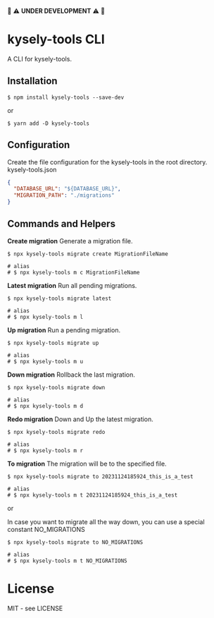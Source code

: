 :construction: ⚠️ **UNDER DEVELOPMENT** ⚠️ :construction:

# kysely-tools CLI

A CLI for kysely-tools.

## Installation

```shell
$ npm install kysely-tools --save-dev
```

or

```shell
$ yarn add -D kysely-tools
```

## Configuration

Create the file configuration for the kysely-tools in the root directory.
kysely-tools.json

```json
{
  "DATABASE_URL": "${DATABASE_URL}",
  "MIGRATION_PATH": "./migrations"
}
```

## Commands and Helpers

**Create migration**
Generate a migration file.

```shell
$ npx kysely-tools migrate create MigrationFileName

# alias
# $ npx kysely-tools m c MigrationFileName
```

**Latest migration**
Run all pending migrations.

```shell
$ npx kysely-tools migrate latest

# alias
# $ npx kysely-tools m l
```

**Up migration**
Run a pending migration.

```shell
$ npx kysely-tools migrate up

# alias
# $ npx kysely-tools m u
```

**Down migration**
Rollback the last migration.

```shell
$ npx kysely-tools migrate down

# alias
# $ npx kysely-tools m d
```

**Redo migration**
Down and Up the latest migration.

```shell
$ npx kysely-tools migrate redo

# alias
# $ npx kysely-tools m r
```

**To migration**
The migration will be to the specified file.

```shell
$ npx kysely-tools migrate to 20231124185924_this_is_a_test

# alias
# $ npx kysely-tools m t 20231124185924_this_is_a_test
```

or

In case you want to migrate all the way down, you can use a special constant NO_MIGRATIONS

```shell
$ npx kysely-tools migrate to NO_MIGRATIONS

# alias
# $ npx kysely-tools m t NO_MIGRATIONS
```

# License

MIT - see LICENSE

